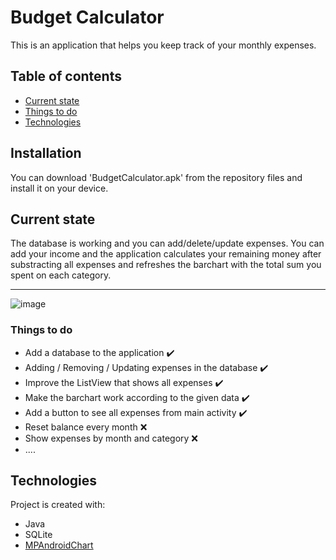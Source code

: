 # Budget Calculator
This is an application that helps you keep track of your monthly expenses. 

## Table of contents

* [Current state](#current-state)
* [Things to do](#things-to-do)
* [Technologies](#technologies)

## Installation

You can download 'BudgetCalculator.apk' from the repository files and install it on your device.

## Current state
The database is working and you can add/delete/update expenses. You can add your income and the application calculates your remaining money after substracting all expenses and refreshes the barchart with the total sum you spent on each category.

------
![image](https://drive.google.com/uc?export=view&id=1JD62jYYfCvBJY4ZxpPj6q1bhZQJs9Rg6)

### Things to do
- Add a database to the application :heavy_check_mark:
- Adding / Removing / Updating expenses in the database :heavy_check_mark:
- Improve the ListView that shows all expenses :heavy_check_mark: 
- Make the barchart work according to the given data :heavy_check_mark: 
- Add a button to see all expenses from main activity :heavy_check_mark: 
- Reset balance every month :x:
- Show expenses by month and category :x:
- ....

## Technologies
Project is created with:
* Java
* SQLite
* [MPAndroidChart](https://github.com/PhilJay/MPAndroidChart)



